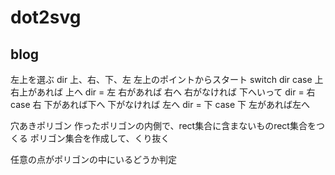 # dot2svg

## blog


左上を選ぶ
dir 上、右、下、左
左上のポイントからスタート
  switch dir
    case 上
      右上があれば
        上へ
        dir = 左
      右があれば
        右へ
      右がなければ
        下へいって
        dir = 右
    case 右
      下があれば下へ
      下がなければ
        左へ
        dir = 下
    case 下
      左があれば左へ

穴あきポリゴン
  作ったポリゴンの内側で、rect集合に含まないものrect集合をつくる
  ポリゴン集合を作成して、くり抜く

任意の点がポリゴンの中にいるどうか判定

